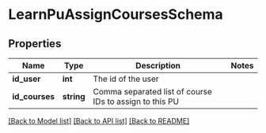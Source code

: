 # LearnPuAssignCoursesSchema

## Properties
Name | Type | Description | Notes
------------ | ------------- | ------------- | -------------
**id_user** | **int** | The id of the user | 
**id_courses** | **string** | Comma separated list of course IDs to assign to this PU | 

[[Back to Model list]](../README.md#documentation-for-models) [[Back to API list]](../README.md#documentation-for-api-endpoints) [[Back to README]](../README.md)


